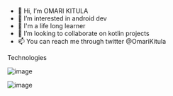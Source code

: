 - 👋 Hi, I’m OMARI KITULA
- 👀 I’m interested in android dev
- 🌱 I'm a life long learner
- 💞️ I’m looking to collaborate on kotlin projects
- 📫 You can  reach me through twitter @OmariKitula

Technologies

![image](https://user-images.githubusercontent.com/36799808/127741317-cee9280e-f811-4fe4-87f9-fcf470906428.png)

![image](https://user-images.githubusercontent.com/36799808/127741486-901b3f70-7c2a-442a-abf7-7ad5f0d067aa.png)


<!---
obkomari/obkomari is a ✨ special ✨ repository because its `README.md` (this file) appears on your GitHub profile.
You can click the Preview link to take a look at your changes.
--->
